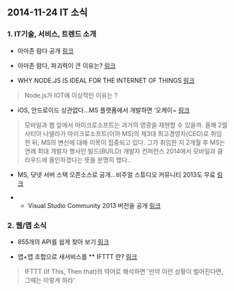 ## 2014-11-24 IT 소식

### 1. IT기술, 서비스, 트렌드 소개

* 아마존 람다 공개 [링크](http://www.pedium.com/2014/11/13/%EC%95%84%EB%A7%88%EC%A1%B4-%EB%9E%8C%EB%8B%A4-%EA%B3%B5%EA%B0%9C)

* 아마존 람다, 파괴력이 큰 이유는? [링크](http://www.pedium.com/2014/11/16/%EC%95%84%EB%A7%88%EC%A1%B4-%EB%9E%8C%EB%8B%A4-%ED%8C%8C%EA%B4%B4%EB%A0%A5%EC%9D%B4-%ED%81%B0-%EC%9D%B4%EC%9C%A0%EB%8A%94-)

* WHY NODE.JS IS IDEAL FOR THE INTERNET OF THINGS [링크](http://www.programmableweb.com/news/why-node.js-ideal-internet-things/analysis/2014/07/31?utm_content=buffer12e78&utm_medium=social&utm_source=twitter.com&utm_campaign=buffer)

> Node.js가 IOT에 이상적인 이유는 ?
* iOS, 안드로이드 상관없다…MS 플랫폼에서 개발하면 ‘오케이~ [링크](http://news.imaso.co.kr/103411)

> 모바일과 웹 앞에서 마이크로소프트는 과거의 영광을 재현할 수 있을까. 올해 2월 사티아 나델라가 마이크로소프트(이하 MS)의 제3대 최고경영자(CEO)로 취임한 뒤, MS의 변신에 대해 이목이 집중되고 있다. 그가 취임한 지 2개월 후 MS는 연례 최대 개발자 행사인 빌드(BUILD) 개발자 컨퍼런스 2014에서 모바일과 클라우드에 올인하겠다는 뜻을 분명히 했다..

* MS, 닷넷 서버 스택 오픈소스로 공개…비주얼 스튜디오 커뮤니티 2013도 무료 [링크](http://news.imaso.co.kr/141021)

* * Visual Studio Community 2013  버전을 공개 [링크](http://www.visualstudio.com/en-us/products/visual-studio-community-vs)


### 2. 웹/앱 소식

* 855개의 API를 쉽게 찾아 보기 [링크](http://apis.io/)

* 앱+앱 조합으로 새서비스를 ** IFTTT 란? [링크](http://www.bloter.net/archives/172730)

> IFTTT (If This, Then that)의 약어로 해석하면 '만약 이런 상황이 벌어진다면, 그때는 이렇게 하라'
